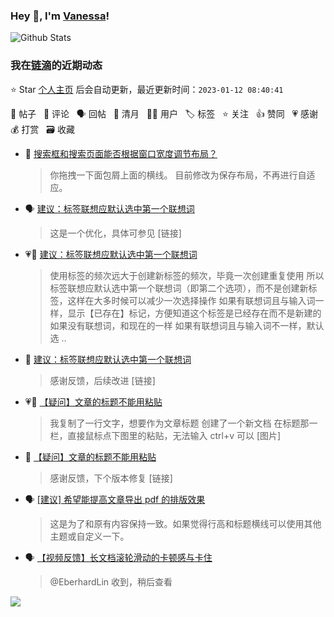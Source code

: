 ### Hey 👋, I'm [Vanessa](http://vanessa.b3log.org/)!

![Github Stats](https://github-readme-stats.vercel.app/api?username=Vanessa219&show_icons=true)

<!--events start -->

### 我在[链滴](https://ld246.com)的近期动态

⭐️ Star [个人主页](https://github.com/Vanessa219/Vanessa219) 后会自动更新，最近更新时间：`2023-01-12 08:40:41`

📝 帖子 &nbsp; 💬 评论 &nbsp; 🗣 回帖 &nbsp; 🌙 清月 &nbsp; 👨‍💻 用户 &nbsp; 🏷️ 标签 &nbsp; ⭐️ 关注 &nbsp; 👍 赞同 &nbsp; 💗 感谢 &nbsp; 💰 打赏 &nbsp; 🗃 收藏

* 💬 [搜索框和搜索页面能否根据窗口宽度调节布局？](https://ld246.com/article/1673451059759/comment/1673454376828#comments)

  > 你拖拽一下面包屑上面的横线。 目前修改为保存布局，不再进行自适应。
* 🗣 [建议：标签联想应默认选中第一个联想词](https://ld246.com/article/1673444541598/comment/1673451936621#comments)

  > 这是一个优化，具体可参见 [链接]
* 💗📝 [建议：标签联想应默认选中第一个联想词](https://ld246.com/article/1673444541598)

  > 使用标签的频次远大于创建新标签的频次，毕竟一次创建重复使用 所以标签联想应默认选中第一个联想词（即第二个选项），而不是创建新标签，这样在大多时候可以减少一次选择操作 如果有联想词且与输入词一样，显示【已存在】标记，方便知道这个标签是已经存在而不是新建的 如果没有联想词，和现在的一样 如果有联想词且与输入词不一样，默认选 ..
* 💬 [建议：标签联想应默认选中第一个联想词](https://ld246.com/article/1673444541598/comment/1673450677604#comments)

  > 感谢反馈，后续改进 [链接]
* 💗📝 [【疑问】文章的标题不能用粘贴](https://ld246.com/article/1673450041280)

  > 我复制了一行文字，想要作为文章标题 创建了一个新文档 在标题那一栏，直接鼠标点下图里的粘贴，无法输入 ctrl+v 可以 [图片]
* 💬 [【疑问】文章的标题不能用粘贴](https://ld246.com/article/1673450041280/comment/1673450259303#comments)

  > 感谢反馈，下个版本修复 [链接]
* 🗣 [[建议] 希望能提高文章导出 pdf 的排版效果](https://ld246.com/article/1673407361845/comment/1673424443785#comments)

  > 这是为了和原有内容保持一致。如果觉得行高和标题横线可以使用其他主题或自定义一下。
* 🗣 [【视频反馈】长文档滚轮滑动的卡顿感与卡住](https://ld246.com/article/1673244514114/comment/1673315191939#comments)

  > @EberhardLin 收到，稍后查看


<!--events end -->

<a title="Hits" target="_blank" href="https://github.com/Vanessa219/Vanessa219"><img src="https://hits.b3log.org/Vanessa219/Vanessa219.svg"></a>
